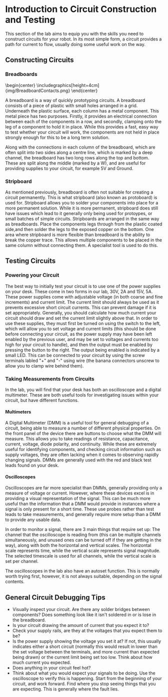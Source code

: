 # Introduction to Circuit Construction and Testing
This section of the lab aims to equip you with the skills you need to construct circuits for your robot. In its most simple form, a circuit provides a path for current to flow, usually doing some useful work on the way.

## Constructing Circuits
### Breadboards

\begin{center}  \includegraphics[height=4cm]{img/BreadboardContacts.png} \end{center}

A breadboard is a way of quickly prototyping circuits. A breadboard consists of a piece of plastic with small holes arranged in a grid. 
Underneath the plastic surface, each column has a metal component. This metal piece has two purposes. Firstly, it provides an electrical connection between each of the components in a row, and secondly, clamping onto the leg of a component to hold it in place.
While this provides a fast, easy way to test whether your circuit will work, the components are not held in place strongly enough 
for this to be a long term solution.

Along with the connections in each column of the breadboard, which are often split into two sides along a centre line, which is marked by a deep channel,
the breadboard has two long rows along the top and bottom. These are split along the middle (marked by a W), and are useful for providing
supplies to your circuit, for example 5V and Ground.

### Stripboard
As mentioned previously, breadboard is often not suitable for creating a circuit permanently. This is what stripboard (also known as protoboard) is used for.
Stripboard allows you to solder your components into place for a more permanent solution. While it is more permanent, stripboard does still have issues which lead to it generally only being used for protoypes, or small batches of simple circuits. Stripboards are arranged in the same way as breadboards. 
Place the components legs through from the plastic coated side,and then solder the legs to the exposed copper on the bottom. One area where stripboard is more flexible than breadboard is the ability to break the copper trace.
This allows multiple components to be placed in the same column without connecting them. A specialist tool is used to do this.

## Testing Circuits
### Powering your Circuit
The best way to initially test your circuit is to use one of the power supplies on your desk. These come in two forms in our lab, 30V, 2A and 15V, 5A. These power supplies come with adjustable voltage (in both coarse and fine increments) and 
current limit. The current limit should always be used as it prevents excessive short circuit currents. This can prevent damage if it is set appropriately. Generally, you should calculate how much current your circuit should draw and 
set the current limit slightly above that. In order to use these supplies, they must first be turned on using the switch to the left, which will allow you to set voltage
and current limits (this should be done before connecting your circuit, as the power supply may have been left enabled by the previous user, and may be set to voltages and currents too high for your circuit to handle), and then the output must be enabled by pressing the button to the right. The output being enabled is indicated by a small LED. This can be connected to your circuit by using the screw terminals labled "+" and "-" using wire (the banana connectors unscrew to allow you to clamp wire behind them).

### Taking Measurements from Circuits
In the lab, you will find that your desk has both an oscilloscope and a digital multimeter. 
These are both useful tools for investigating issues within your circuit, but have different functions.

#### Multimeters
A Digital Multimeter (DMM) is a useful tool for general debugging of a circuit, being able to measure a number of different physical properties. On the front panel of the device
there are buttons to choose what the DMM will measure. This allows you to take readings of resistance, capacitance, current, voltage, diode polarity, and continuity.
While these are extremely useful for identifying components, and checking circuit information such as supply voltages, they are often lacking 
when it comes to observing rapidly changing signals. DMMs are generally used with the red and black test leads found on your desk.

#### Oscilloscopes
Oscilloscopes are far more specialist than DMMs, generally providing only a measure of voltage or current. 
However, where these devices excel is in providing a visual representation of the signal. This can be much more useful than the information
that a DMM would provide in instances where a signal is only present for a short time. These use probes rather than test leads to take measurements, and generally require 
more setup than a DMM to provide any usable data. 

In order to monitor a signal, there are 3 main things that require set up: The channel that the oscilloscope is reading from (this can be multiple channels simultaneously,
and unused ones can be turned off if they are getting in the way), along with both the horizontal and vertical scales. The horizontal scale represents time, while the vertical scale represents signal magnitude.
The selected timescale is used for all channels, while the vertical scale is set per channel.

The oscilloscopes in the lab also have an autoset function. This is normally worth trying first, however, it is not always suitable, depending on the signal contents.

## General Circuit Debugging Tips
- Visually inspect your circuit. Are there any solder bridges between components? Does something look like it isn't soldered in or is lose in the breadboard.
- Is your circuit drawing the amount of current that you expect it to?
- Check your supply rails, are they at the voltages that you expect them to be?
- Is the power supply showing the voltage you set it at? If not, this usually indicates either a short circuit (normally this would result in lower than the set voltage between the terminals, and more current than expected being drawn) or 
the current limit being set too low. Think about how much current you expected.
- Does anything in your circuit feel hot?
- Think about what you would expect your signals to be doing. Use the oscilloscope to verify this is happening. Start from the beginning of your circuit, and work forward.
Find where you stop seeing things that you are expecting. This is generally where the fault lies.
